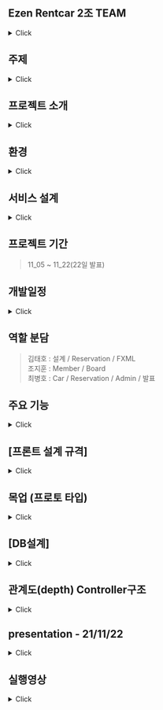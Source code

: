 ## Ezen Rentcar 2조 TEAM
<details>
<summary>Click</summary>
<div markdown="1">
  
- 렌트카 서비스의 구축을 목표로 잡았습니다.
- 차량등록과 예약시스템이 렌트카 서비스의 핵심..
  
</div>
</details>

## 주제 
<details>
<summary>Click</summary>
<div markdown="1">
  
- 렌트카 예약 관리 시스템 
  
</div>
</details>

## 프로젝트 소개
<details>
<summary>Click</summary>
<div markdown="1">
  
<p>사용자와 관리자의 서비스를 기반으로 한 렌트카 예약 관리 시스템을 구축할 것 입니다. </p>
<p>관리자와 사용자간의 편리한 서비스를 구축하기위해 차량관리, 예약관리, 사용자와 관리자간의 소통시스템을 위주로 설계하였습니다.</p>

</div>
</details>

## 환경


<details>
<summary>Click</summary>
<div markdown="1">
  
  
![사용 가능 스택](https://user-images.githubusercontent.com/61840067/141501552-a8794837-9fed-4b3a-b191-fb57eaa6070c.PNG)
- jdk11
- JavaFx 
- raspberrypi (rasbian) debian linux
- MariaDB(server)<br>
- Git<br>
- Eclipse<br>

</div>
</details>

## 서비스 설계 
<details>
<summary>Click</summary>
<div markdown="1">
  
![Rent_11_05 요구사항 기능](https://user-images.githubusercontent.com/61840067/140478880-b6c64bdd-ea4e-45a0-ad89-d6e1c6421d12.JPG)
</div>
</details>

## 프로젝트 기간
> 11_05 ~ 11_22(22일 발표)

## 개발일정 

<details>
<summary>Click</summary>
<div markdown="1">
  
|날짜|내용|
|----|----|
|2021.11.05|주제 선정 및 화면 목업 및 로고 제작 및 주요기능 세부 설정 및 서비스 기능 설계|
|2021.11.08|Database 설계 초안, 메인폰트 및 화면규격, 메인 색상 테마 결정 |
|2021.11.09|Database 설계 완성, 화면 관계도 초안 작성 |
|2021.11.10|화면 관계도 [완료]|
|2021.11.11|DB 외부 서버 연동(라즈베리파아 마리아 DB 연동), 씬빌더 FXML 제작 , 로그인 페이지 서버연동 확인|
|2021.11.12 ~ 2021.11.16|개인 작업|
|2021.11.17 ~ 2021.11.21|프로젝트 연결 및 오류 수정|
|2021.11.22|프로젝트 발표|

</div>
</details>

## 역할 분담
> 김태호 : 설계 / Reservation / FXML<br>
> 조지훈 : Member / Board <br>
> 최병호 : Car / Reservation / Admin / 발표

## 주요 기능
<details>
<summary>Click</summary>
<div markdown="1">
  
> 손님
  1. 회원가입 
  2. 로그인
  3. 아이디 찾기
  4. 비밀번호 찾기
  5. 예약하기

> 관리자
  1. 차량관리 ( 차량등록/조회/삭제 등)
  2. 예약리스트 
  3. 예약관리
  
> 예약시스템
  1. 예약 (날짜선택 / 차량선택)
  2. 예약확인 (차량리스트 / 예약등록(팝업) )
  3. 예약취소
  
</div>
</details>

## [프론트 설계 규격]

<details>
<summary>Click</summary>
<div markdown="1">

<h3>1. 화면 규격</h3>
  <p><h4>1280 x 720</h4></p>
  
<h3>2. 메인 폰트</h3><br> 
  
  <img src="https://user-images.githubusercontent.com/61840067/141503419-d5e5f12e-58c6-420b-859e-f131bbddcdd2.png"  width="400" height="200"/>
  
<h3>3. 메인 색상 테마</h3><br> 
  
  <img src="https://user-images.githubusercontent.com/61840067/141503065-27d27c9e-8bfd-48ef-b5f1-98f530d32637.png"  width="400" height="200"/>

<h3>4. 로고</h3><br>
  
  <img src="https://user-images.githubusercontent.com/61840067/141504200-7af136e7-561a-45d7-8901-d591a37ec9f6.png"  width="400" height="200"/>
  
</div>
</details>

## 목업 (프로토 타입)
<details>
<summary>Click</summary>
<div markdown="1">
  
![asd drawio](https://user-images.githubusercontent.com/61840067/140482872-9e33d121-18b2-45b6-a30c-e6db083a6606.png)
  
</div>
</details>

## [DB설계]
<details>
<summary>Click</summary>
<div markdown="1">
  
![2021_11_10_11](https://user-images.githubusercontent.com/61840067/141075556-f27d0112-2603-4c38-be8f-52868a439a04.png)

</div>
</details>

## 관계도(depth) Controller구조
<details>
<summary>Click</summary>
<div markdown="1">
  
![2021_11_10_17 (관계도 당일날짜 재정리) drawio](https://user-images.githubusercontent.com/61840067/141075388-9e2518fb-fb97-452b-9356-bb09f054e52e.png)

</div>
</details>

## presentation - 21/11/22 
<details>
<summary>Click</summary>
<div markdown="1">
  
  <div>■ 발표자 : 최병호</div>
  <hr>
  <div>
    ■ 발표자료
[211122-발표자료.pdf](https://github.com/cbh1124/Ezen_newrent/files/7579010/211122-.pdf)

  </div>
  <hr>
  <div>■ 주요 메소드 및 기능1개 소개</div>
   1. 날짜선택 (렌트일/ 반납일) 
   2. 검색 및 카테고리 선택 후 search 
   3. 차량리스트 선택 및 선택하기 
   4. 예약하기 >> 팝업창 >> SQL DB반영 

  <hr>
  <br>
  
  <div>■ 보완할 점
    <p> 1. 게시판 미완성</p>
    <p> 2. 예약시스템의 반납여부의 부재</p>
    <p> 3. 소통의 중요성</p>
    <p> 4. DB 설계 (자동차와 예약자간의 pk fk 간의 문제점) </p>
    <p> 5. home controller 미완성 </p>
  </div>
  
  
  <hr>
  <br>
  <div>■ 느낀점, 힘들었던점, 힘들었을때 해결했던 방법</div>
  <ul>
    <br>
    <p> >> 조지훈</p>
    <li> 느낀점 : 새로 배운 fx를 사용하는 프로젝트라 어려우면서도 재미있게 작업을 하였습니다.</li>
    <li> 힘들었던 점 : 제가 담당한 부분은 주로 수업시간에 진행했던 회원 부분과 게시판 부분이었는데, 수업시간에 배운 부분이지만, 조금 더 다른 부분을 추가하려고 하면 구현이 되지 않는 부분들이 생겨서 시간을 많이 소비한 부분이 아쉬웠습니다.</li>
    <li> 해결방법 : 제가 모르는 부분을 팀원들과의 소통으로 많은 부분을 해결할 수 있었습니다.</li>
    <br>
    <p> >> 최병호</p>
    <li> 느낀점 : 이번 프로젝트를 진행하면서 안되는 부분을 해결하면서 많이 배웠습니다. 프로젝트를 진행하는 실무적인 활동이 저에게 이해가 안되는 퍼즐들을 맞춰주었습니다.  </li>
        <li> 힘들었던 점 : 설계와 소통 화합이 가장 어려웠습니다. 초기설계의 중요성과 소통의 중요성을 다시 한번 더 알게되는 좋은 계기가 되었는데 팀원들과 다른 관점으로 바라보는 설계와 코드를 짜면서 진행하는 소통의 부재가 후에 많은 후회를 주었습니다.   </li>
    <li> 해결방법 : 제일 중요한건 소통인것 같습니다. 한번씩 제가 해결이 안될때마다 누군가와 같이 코드를 짜거나 설계를 짠다는것이 저의 관점에서 막힌점을 다른점으로 볼 수 있어서 그런 부분이 가장 중요했던것 같습니다.    </li>
    <br>
    <p> >> 김태호</p>
    <li> 느낀점 : 콘솔프로젝트랑 다르게 fxml을 토대로 코드를 따오고, 화면시각적인 모습을 같이 구현해보니 보다 흥미롭게 작업을 진행할 수 있었습니다. </li>
    <li> 힘들었던 점 : 주요메인인 예약메소드가 후반부에 작업이 진행되어 구현하는데 진행이 더디게 된점이 아쉬웠고, 수업시간 이외에 이용하는 코드들을 많이 찾아보았지만, 구현하는데 어려움이 있었습니다.</li>
    <li> 해결방법 : 서로 모르는 것들과 충분한 토의를 통하여서 각자 맡은 할일을 묵묵히 수행해준 덕분에 구현하는데 큰 힘이 된 거 같습니다.</li>
  </ul>


</div>
</details>

## 실행영상
<details>
<summary>Click</summary>
<div markdown="1">
  
  <p>1.회원가입 <br>
  <img src="https://user-images.githubusercontent.com/61840067/142994853-5e7629b7-8992-4b34-b8e8-eeeac8048fce.gif" width="500">
  </p>
  
  
  
  
  
  
  <p>2.아이디 찾기 <br>
   <img src="https://user-images.githubusercontent.com/61840067/142996609-910214d3-eb41-449f-8a79-c0d6a16e83a1.gif" width="500">
  </p>
 
  
  
  
  <p>3.비밀번호 찾기 <br>
   <img src="https://user-images.githubusercontent.com/61840067/142998687-e38bb035-924d-42c2-a8d5-278b215bc60c.gif" width="500">
  </p>
  
  
  
  
  <p>4.게시판 <br>
   <img src="https://user-images.githubusercontent.com/61840067/143055463-00b7b97f-9d0d-4cec-97ec-77b4f115c3cc.gif" width="500">
  </p>

  
  
  
  <p>5. 어드민 게시판 <br>
   <img src="https://user-images.githubusercontent.com/61840067/143055914-6005a6ef-21ac-419f-9055-388d2ad46140.gif" width="500">
  </p>
  

  
  
  <p>6. 어드민 기능(차량등록, 예약확인, 차량리스트) <br>
   <img src="https://user-images.githubusercontent.com/61840067/143058280-a54354f3-5756-49dc-9621-a4f8c68dc82c.gif" width="500">
    <img src="https://user-images.githubusercontent.com/61840067/143058431-920426e6-642c-47fb-ab4f-101339548a81.gif" width="500">
  </p>
  
  
  
  
  <p>7. 어드민 기능(차량등록, 예약확인) <br>
   <img src="https://user-images.githubusercontent.com/61840067/143056513-96da6760-93d4-41d5-9419-4b44161c4687.gif" width="500">
  </p>

  <p>8. 예약하기 <br>
   <img src="https://user-images.githubusercontent.com/61840067/143058827-d58e26f6-7173-4f49-a0fb-2f479773ed61.gif" width="500">
  </p>

  
</div>
  






  
